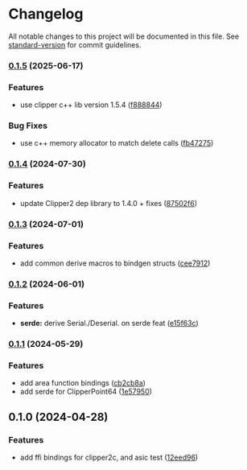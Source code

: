 # Changelog

All notable changes to this project will be documented in this file. See [standard-version](https://github.com/conventional-changelog/standard-version) for commit guidelines.

### [0.1.5](https://github.com/tirithen/clipper2c-sys/compare/v0.1.4...v0.1.5) (2025-06-17)


### Features

* use clipper c++ lib version 1.5.4 ([f888844](https://github.com/tirithen/clipper2c-sys/commit/f88884478d8e5b776dfd8623b4114d1151af6224))


### Bug Fixes

* use c++ memory allocator to match delete calls ([fb47275](https://github.com/tirithen/clipper2c-sys/commit/fb4727519179c0db2b08dc3a421b9c2b0447f811))

### [0.1.4](https://github.com/tirithen/clipper2c-sys/compare/v0.1.3...v0.1.4) (2024-07-30)


### Features

* update Clipper2 dep library to 1.4.0 + fixes ([87502f6](https://github.com/tirithen/clipper2c-sys/commit/87502f6628d37f1423bf8ae182bde5e74e8b27ed))

### [0.1.3](https://github.com/tirithen/clipper2c-sys/compare/v0.1.2...v0.1.3) (2024-07-01)


### Features

* add common derive macros to bindgen structs ([cee7912](https://github.com/tirithen/clipper2c-sys/commit/cee79122e6e15a8dfc0ddf0516e8724c97a168b9))

### [0.1.2](https://github.com/tirithen/clipper2c-sys/compare/v0.1.1...v0.1.2) (2024-06-01)


### Features

* **serde:** derive Serial./Deserial. on serde feat ([e15f63c](https://github.com/tirithen/clipper2c-sys/commit/e15f63ce48a6038a597cc7ef5a784c9d1968caf6))

### [0.1.1](https://github.com/tirithen/clipper2c-sys/compare/v0.1.0...v0.1.1) (2024-05-29)


### Features

* add area function bindings ([cb2cb8a](https://github.com/tirithen/clipper2c-sys/commit/cb2cb8a835b40a4fa44cb2eb6162f8a1cf57817c))
* add serde for ClipperPoint64 ([1e57950](https://github.com/tirithen/clipper2c-sys/commit/1e5795002ec17041a9f40cb22454f25f3567aae1))

## 0.1.0 (2024-04-28)


### Features

* add ffi bindings for clipper2c, and asic test ([12eed96](https://github.com/tirithen/clipper2c-sys/commit/12eed96d1e71089869ca72f67629ed3e67cc39f6))
